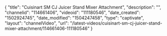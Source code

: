 {
    "title": "Cuisinart SM CJ Juicer Stand Mixer Attachment",
    "description": "",
    "channelid": "114661406",
    "videoid": "111180546",
    "date_created": "1502924745",
    "date_modified": "1504247458",
    "type": "captivate",
    "layout": "channelVideo",
    "url": "\/latest-videos\/cuisinart-sm-cj-juicer-stand-mixer-attachment\/114661406-111180546"
}
